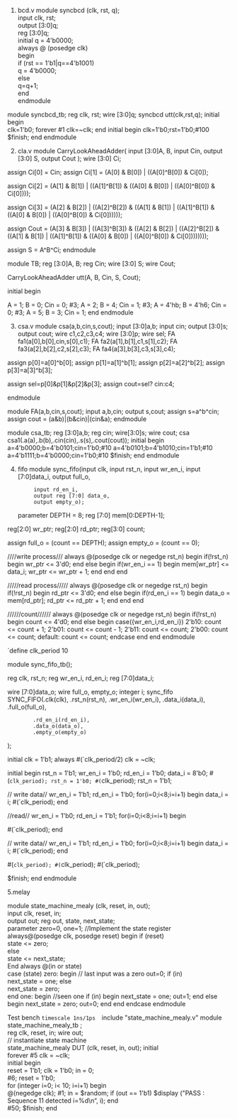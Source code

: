 1. bcd.v
module syncbcd (clk, rst, q);  
input clk, rst;  
output [3:0]q;  
reg [3:0]q;  
initial q = 4'b0000;  
always @ (posedge clk)  
begin  
if (rst == 1'b1|q==4'b1001)  
q = 4'b0000;  
else   
q=q+1;  
end  
endmodule  

module syncbcd_tb;
reg clk, rst;
wire [3:0]q;
syncbcd utt(clk,rst,q);
initial begin  
clk=1'b0;
forever #1 clk=~clk;
end 
initial begin 
clk=1'b0;rst=1'b0;#100
$finish;
end
endmodule


2. cla.v
module CarryLookAheadAdder(
input [3:0]A, B, 
input Cin,
output [3:0] S,
output Cout
);
wire [3:0] Ci; 

assign Ci[0] = Cin;
assign Ci[1] = (A[0] & B[0]) | ((A[0]^B[0]) & Ci[0]);
 
assign Ci[2] = (A[1] & B[1]) | ((A[1]^B[1]) & ((A[0] & B[0]) | ((A[0]^B[0]) & Ci[0])));
 
assign Ci[3] = (A[2] & B[2]) | ((A[2]^B[2]) & ((A[1] & B[1]) | ((A[1]^B[1]) & ((A[0] & B[0]) | ((A[0]^B[0]) & Ci[0])))));

assign Cout  = (A[3] & B[3]) | ((A[3]^B[3]) & ((A[2] & B[2]) | ((A[2]^B[2]) & ((A[1] & B[1]) | ((A[1]^B[1]) & ((A[0] & B[0]) | ((A[0]^B[0]) & Ci[0])))))));

assign S = A^B^Ci;
endmodule

module TB;
reg [3:0]A, B; 
reg Cin;
wire [3:0] S;
wire Cout;

CarryLookAheadAdder utt(A, B, Cin, S, Cout);

initial begin

A = 1; B = 0; Cin = 0; #3;
A = 2; B = 4; Cin = 1; #3;
A = 4'hb; B = 4'h6; Cin = 0; #3;
A = 5; B = 3; Cin = 1;
end
endmodule


3. csa.v
module csa(a,b,cin,s,cout);
input [3:0]a,b;
input cin;
output [3:0]s;
output cout;
wire c1,c2,c3,c4;
wire [3:0]p;
wire sel;
FA fa1(a[0],b[0],cin,s[0],c1);
FA fa2(a[1],b[1],c1,s[1],c2);
FA fa3(a[2],b[2],c2,s[2],c3);
FA fa4(a[3],b[3],c3,s[3],c4);

assign p[0]=a[0]^b[0];
assign p[1]=a[1]^b[1];
assign p[2]=a[2]^b[2];
assign p[3]=a[3]^b[3];

assign sel=p[0]&p[1]&p[2]&p[3];
assign cout=sel? cin:c4;

endmodule

module FA(a,b,cin,s,cout);
input a,b,cin;
output s,cout;
assign s=a^b^cin;
assign cout = (a&b)|(b&cin)|(cin&a);
endmodule

module csa_tb;
reg [3:0]a,b;
reg cin;
wire[3:0]s;
wire cout;
csa csa1(.a(a),.b(b),.cin(cin),.s(s),.cout(cout));
initial begin
a=4'b0000;b=4'b0101;cin=1'b0;#10
a=4'b0101;b=4'b1010;cin=1'b1;#10
a=4'b1111;b=4'b0000;cin=1'b0;#10
$finish;
end
endmodule


4. fifo
module sync_fifo(input clk,
            input rst_n,
            input wr_en_i,
            input [7:0]data_i,
            output full_o,
            
            input rd_en_i,
            output reg [7:0] data_o,
            output empty_o);
    
    parameter DEPTH = 8; 
reg [7:0] mem[0:DEPTH-1];

reg[2:0] wr_ptr;
reg[2:0] rd_ptr;
reg[3:0] count;

assign full_o = (count == DEPTH);
assign empty_o = (count == 0);

////write process///
always @(posedge clk or negedge rst_n)
begin
if(!rst_n)
begin
wr_ptr <= 3'd0;
end else begin
if(wr_en_i == 1) begin
mem[wr_ptr] <= data_i;
wr_ptr <= wr_ptr + 1;
end
end
end

/////read process/////
always @(posedge clk or negedge rst_n)
begin
if(!rst_n)
begin
rd_ptr <= 3'd0;
end else begin
if(rd_en_i == 1)
begin
data_o = mem[rd_ptr];
rd_ptr <= rd_ptr + 1;
end
end
end
 

//////count//////
always @(posedge clk or negedge rst_n)
begin
if(!rst_n) begin
count <= 4'd0; 
 end else begin
case({wr_en_i,rd_en_i})
	2'b10: count <= count + 1;
	2'b01: count <= count - 1;
	2'b11: count <= count;
	2'b00: count <= count;
default: count <= count;
endcase
end
end
endmodule


`define clk_period 10

module sync_fifo_tb();

reg clk, rst_n;
reg wr_en_i, rd_en_i;
reg [7:0]data_i;

wire [7:0]data_o;
wire full_o, empty_o;
integer i;
sync_fifo SYNC_FIFO(.clk(clk),
            .rst_n(rst_n),
            .wr_en_i(wr_en_i),
            .data_i(data_i),
            .full_o(full_o),
            
            .rd_en_i(rd_en_i),
            .data_o(data_o),
            .empty_o(empty_o)
);

  initial clk = 1'b1;
always #(`clk_period/2) clk = ~clk;


initial begin
rst_n = 1'b1;
wr_en_i = 1'b0;
rd_en_i = 1'b0;
data_i = 8'b0;
#(`clk_period);
rst_n = 1'b0;
#(`clk_period);
rst_n = 1'b1;

  // write data//
wr_en_i = 1'b1;
rd_en_i = 1'b0;
 for(i=0;i<8;i=i+1)
begin
data_i = i;
#(`clk_period);
end

//read//
wr_en_i = 1'b0;
rd_en_i = 1'b1;
 for(i=0;i<8;i=i+1)
begin

#(`clk_period);
end

 // write data//
wr_en_i = 1'b1;
rd_en_i = 1'b0;
 for(i=0;i<8;i=i+1)
begin
data_i = i;
#(`clk_period);
end

#(`clk_period);
#(`clk_period);
#(`clk_period);

$finish;
end
  endmodule        


5.melay
 
module  state_machine_mealy (clk,  reset,  in,  out);  
input  clk,  reset,  in;   
output  out; 
reg  out, state, next_state;  
parameter zero=0, one=1; 
//Implement  the  state  register  
always@(posedge clk, posedge reset) begin 
if (reset)  
state <= zero;  
else  
state <= next_state;  
End 
always  @(in or state)  
case  (state) 
zero:  begin 
//  last  input  was  a  zero 
out=0; 
if  (in)   
next_state  =  one; 
else  
next_state  =  zero;   
end 
one: begin //seen one 
if (in) begin 
next_state  =  one; 
out=1; 
end else begin 
next_state = zero; 
out=0; 
end 
end 
endcase 
endmodule 


Test bench 
`timescale 1ns/1ps 
`include "state_machine_mealy.v" 
module  state_machine_mealy_tb ;  
reg clk, reset, in; 
wire out;  
// instantiate state machine  
state_machine_mealy DUT (clk,  reset,  in,  out); 
initial  
forever #5 clk = ~clk;  
initial begin  
reset = 1'b1; 
clk = 1'b0; 
in = 0;  
#6; 
reset = 1'b0;  
for (integer i=0; i< 10; i=i+1) begin  
@(negedge clk); #1; 
in = $random; 
if (out == 1'b1) 
$display ("PASS : Sequence 11 detected i=%d\n“, i); 
end  
#50; 
$finish; 
end 
